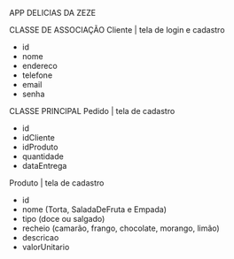 APP DELICIAS DA ZEZE

CLASSE DE ASSOCIAÇÃO
Cliente | tela de login e cadastro
- id
- nome 
- endereco
- telefone
- email
- senha


CLASSE PRINCIPAL
Pedido | tela de cadastro
- id
- idCliente
- idProduto
- quantidade
- dataEntrega 


Produto | tela de cadastro
- id
- nome (Torta, SaladaDeFruta e Empada)
- tipo (doce ou salgado)
- recheio (camarão, frango, chocolate, morango, limão)
- descricao
- valorUnitario